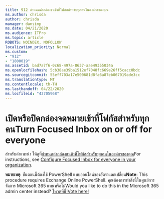 ```yaml
---
title: 912 กําหนดค่ากล่องขาเข้าที่โฟกัสสําหรับทุกคนในองค์กรของคุณ
ms.author: chrisda
author: chrisda
manager: dansimp
ms.date: 04/21/2020
ms.audience: ITPro
ms.topic: article
ROBOTS: NOINDEX, NOFOLLOW
localization_priority: Normal
ms.custom:
- "912"
- "1800019"
ms.assetid: bad7a7f6-0c68-497a-8637-aae49355034a
ms.openlocfilehash: 5cb38ae39ba1512ef7048fc669e26ff5cacc0bdc
ms.sourcegitcommit: 55eff703a17e500681d8fa6a87eb067019ade3cc
ms.translationtype: MT
ms.contentlocale: th-TH
ms.lasthandoff: 04/22/2020
ms.locfileid: "43705968"
---
```

# <a name="turn-focused-inbox-on-or-off-for-everyone"></a><span data-ttu-id="5cd85-102">เปิดหรือปิดกล่องจดหมายเข้าที่โฟกัสสําหรับทุกคน</span><span class="sxs-lookup"><span data-stu-id="5cd85-102">Turn Focused Inbox on or off for everyone</span></span>

<span data-ttu-id="5cd85-103">สําหรับคําแนะนํา ให้ดูที่[กําหนดค่ากล่องขาเข้าที่โฟกัสสําหรับทุกคนในองค์กรของคุณ](https://docs.microsoft.com/office365/admin/setup/configure-focused-inbox)</span><span class="sxs-lookup"><span data-stu-id="5cd85-103">For instructions, see [Configure Focused Inbox for everyone in your organization](https://docs.microsoft.com/office365/admin/setup/configure-focused-inbox).</span></span>

<span data-ttu-id="5cd85-104">**หมายเหตุ**: ขั้นตอนนี้ต้องใช้ PowerShell แบบออนไลน์ของอัตราแลกเปลี่ยน</span><span class="sxs-lookup"><span data-stu-id="5cd85-104">**Note**: This procedure requires Exchange Online PowerShell.</span></span> <span data-ttu-id="5cd85-105">คุณต้องการทําสิ่งนี้ในศูนย์การจัดการ Microsoft 365 แทนหรือไม่</span><span class="sxs-lookup"><span data-stu-id="5cd85-105">Would you like to do this in the Microsoft 365 admin center instead?</span></span> [<span data-ttu-id="5cd85-106">โหวตที่นี่!</span><span class="sxs-lookup"><span data-stu-id="5cd85-106">Vote here!</span></span>](https://go.microsoft.com/fwlink/p/?linkid=862489)
